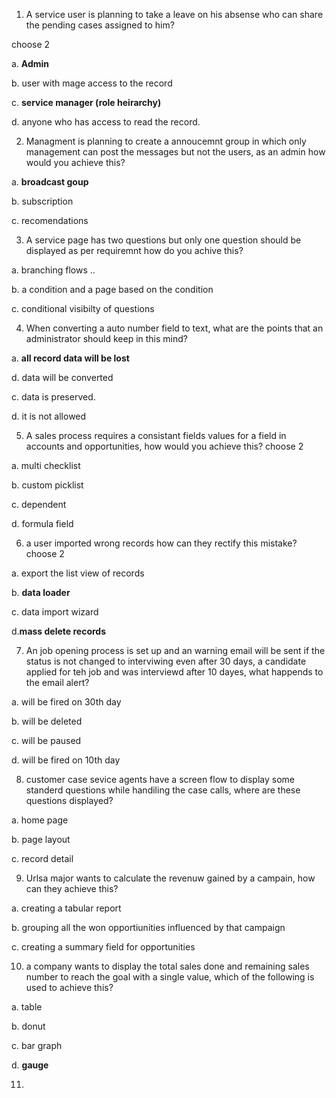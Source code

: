 1. A service user is planning to take a leave on his absense who can share the pending cases assigned to him?


choose 2

a. **Admin**

b. user with mage access to the record

c. **service manager (role heirarchy)**

d. anyone who has access to read the record.

2. Managment is planning to create a annoucemnt group in which only management can post the messages but not the users, as an admin how would you achieve this?

a. **broadcast goup**

b. subscription

c. recomendations

3. A service page has two questions but only one question should be displayed as per requiremnt how do you achive this?

a. branching flows ..

b. a condition and a page based on the condition

c. conditional visibilty of questions

4. When converting a auto number field to text, what are the points that an administrator should keep in this mind?

a. **all record data will be lost**

d. data will be converted

c. data is preserved.

d. it is not allowed

5. A sales process requires a consistant fields values for a field in accounts and opportunities, how would you achieve this?
choose 2

a. multi checklist

b. custom picklist

c. dependent 

d. formula field

6. a user imported wrong records how can they rectify this mistake?
choose 2

a. export the list view of records

b. **data loader**

c. data import wizard

d.**mass delete records**

7. An job opening process is set up and an warning email will be sent if the status is not changed to interviwing even after 30 days, a candidate applied for teh job and was interviewd after 10 dayes, what happends to the email alert?

a. will be fired on 30th day

b. will be deleted

c. will be paused

d. will be fired on 10th day

8. customer case sevice agents have a screen flow to display some standerd questions while handiling the case calls, where are these questions displayed?

a. home page

b. page layout

c. record detail

9. Urlsa major wants to calculate the revenuw gained by a campain, how can they achieve this?

a. creating a tabular report

b. grouping all the won opportiunities influenced by that campaign

c. creating a summary field for opportunities

10. a company wants to display the total sales done and remaining sales number to reach the goal with a single value, which of the following is used to achieve this?

a. table

b. donut

c. bar graph

d. **gauge**

11. 


